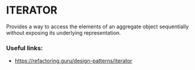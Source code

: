# ITERATOR

Provides a way to access the elements of
an aggregate object sequentially without
exposing its underlying representation.

### Useful links:
* https://refactoring.guru/design-patterns/iterator